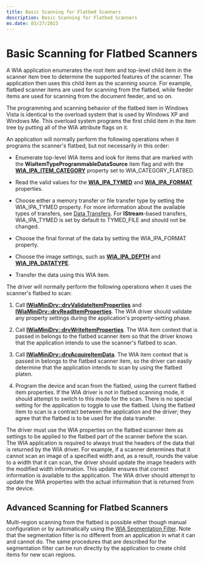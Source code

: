 ```yaml
---
title: Basic Scanning for Flatbed Scanners
description: Basic Scanning for Flatbed Scanners
ms.date: 03/27/2023
---
```


# Basic Scanning for Flatbed Scanners

A WIA application enumerates the root item and top-level child item in the scanner item tree to determine the supported features of the scanner. The application then uses this child item as the scanning source. For example, flatbed scanner items are used for scanning from the flatbed, while feeder items are used for scanning from the document feeder, and so on.

The programming and scanning behavior of the flatbed item in Windows Vista is identical to the overload system that is used by Windows XP and Windows Me. This overload system programs the first child item in the item tree by putting all of the WIA attribute flags on it.

An application will normally perform the following operations when it programs the scanner's flatbed, but not necessarily in this order:

- Enumerate top-level WIA items and look for items that are marked with the **WiaItemTypeProgrammableDataSource** item flag and with the [**WIA_IPA_ITEM_CATEGORY**](./wia-ipa-item-category.md) property set to WIA_CATEGORY_FLATBED.

- Read the valid values for the [**WIA_IPA_TYMED**](./wia-ipa-tymed.md) and [**WIA_IPA_FORMAT**](./wia-ipa-format.md) properties.

- Choose either a memory transfer or file transfer type by setting the WIA_IPA_TYMED property. For more information about the available types of transfers, see [Data Transfers](data-transfers.md). For **IStream**-based transfers, WIA_IPA_TYMED is set by default to TYMED_FILE and should not be changed.

- Choose the final format of the data by setting the WIA_IPA_FORMAT property.

- Choose the image settings, such as [**WIA_IPA_DEPTH**](./wia-ipa-depth.md) and [**WIA_IPA_DATATYPE**](./wia-ipa-datatype.md).

- Transfer the data using this WIA item.

The driver will normally perform the following operations when it uses the scanner's flatbed to scan:

1. Call [**IWiaMiniDrv::drvValidateItemProperties**](/windows-hardware/drivers/ddi/wiamindr_lh/nf-wiamindr_lh-iwiaminidrv-drvvalidateitemproperties) and [**IWiaMiniDrv::drvReadItemProperties**](/windows-hardware/drivers/ddi/wiamindr_lh/nf-wiamindr_lh-iwiaminidrv-drvreaditemproperties). The WIA driver should validate any property settings during the application's property-setting phase.

2. Call [**IWiaMiniDrv::drvWriteItemProperties**](/windows-hardware/drivers/ddi/wiamindr_lh/nf-wiamindr_lh-iwiaminidrv-drvwriteitemproperties). The WIA item context that is passed in belongs to the flatbed scanner item so that the driver knows that the application intends to use the scanner's flatbed to scan.

3. Call [**IWiaMiniDrv::drvAcquireItemData**](/windows-hardware/drivers/ddi/wiamindr_lh/nf-wiamindr_lh-iwiaminidrv-drvacquireitemdata). The WIA item context that is passed in belongs to the flatbed scanner item, so the driver can easily determine that the application intends to scan by using the flatbed platen.

4. Program the device and scan from the flatbed, using the current flatbed item properties. If the WIA driver is not in flatbed scanning mode, it should attempt to switch to this mode for the scan. There is no special setting for the application to toggle to use the flatbed. Using the flatbed item to scan is a contract between the application and the driver; they agree that the flatbed is to be used for the data transfer.

The driver must use the WIA properties on the flatbed scanner item as settings to be applied to the flatbed part of the scanner before the scan. The WIA application is required to always trust the headers of the data that is returned by the WIA driver. For example, if a scanner determines that it cannot scan an image of a specified width and, as a result, rounds the value to a width that it can scan, the driver should update the image headers with the modified width information. This update ensures that correct information is available to the application. The WIA driver should attempt to update the WIA properties with the actual information that is returned from the device.

## Advanced Scanning for Flatbed Scanners

Multi-region scanning from the flatbed is possible either though manual configuration or by automatically using the [WIA Segmentation Filter](wia-segmentation-filter.md). Note that the segmentation filter is no different from an application in what it can and cannot do. The same procedures that are described for the segmentation filter can be run directly by the application to create child items for new scan regions.
